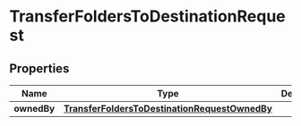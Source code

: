 

# TransferFoldersToDestinationRequest


## Properties

| Name | Type | Description | Notes |
|------------ | ------------- | ------------- | -------------|
|**ownedBy** | [**TransferFoldersToDestinationRequestOwnedBy**](TransferFoldersToDestinationRequestOwnedBy.md) |  |  |



